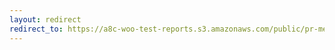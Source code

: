 ```yaml
---
layout: redirect
redirect_to: https://a8c-woo-test-reports.s3.amazonaws.com/public/pr-merge/39394/api/index.html
---
```

